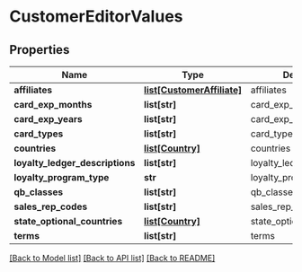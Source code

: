 # CustomerEditorValues

## Properties
Name | Type | Description | Notes
------------ | ------------- | ------------- | -------------
**affiliates** | [**list[CustomerAffiliate]**](CustomerAffiliate.md) | affiliates | [optional] 
**card_exp_months** | **list[str]** | card_exp_months | [optional] 
**card_exp_years** | **list[str]** | card_exp_years | [optional] 
**card_types** | **list[str]** | card_types | [optional] 
**countries** | [**list[Country]**](Country.md) | countries | [optional] 
**loyalty_ledger_descriptions** | **list[str]** | loyalty_ledger_descriptions | [optional] 
**loyalty_program_type** | **str** | loyalty_program_type | [optional] 
**qb_classes** | **list[str]** | qb_classes | [optional] 
**sales_rep_codes** | **list[str]** | sales_rep_codes | [optional] 
**state_optional_countries** | [**list[Country]**](Country.md) | state_optional_countries | [optional] 
**terms** | **list[str]** | terms | [optional] 

[[Back to Model list]](../README.md#documentation-for-models) [[Back to API list]](../README.md#documentation-for-api-endpoints) [[Back to README]](../README.md)


